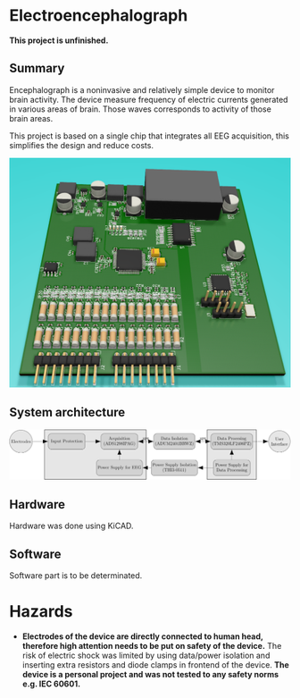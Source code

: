 # Electroencephalograph

**This project is unfinished.**

## Summary

Encephalograph is a noninvasive and relatively simple device to monitor brain activity. The device measure frequency of electric currents generated in various areas of brain. Those waves corresponds to activity of those brain areas.

This project is based on a single chip that integrates all EEG acquisition, this simplifies the design and reduce costs.

![render of the device](https://raw.githubusercontent.com/RobertGawron/Electroencephalograph/master/documentation/pictures/render_04_01_2020.png)

## System architecture

![architecture](https://raw.githubusercontent.com/RobertGawron/Electroencephalograph/master/documentation/diagrams/ArchitectureOverview-1.png)



## Hardware

Hardware was done using KiCAD.

## Software

Software part is to be determinated.

# Hazards

* **Electrodes of the device are directly connected to human head, therefore high attention needs to be put on safety of the device.** The risk of electric shock was limited by using data/power isolation and inserting extra resistors and diode clamps in frontend of the device. **The device is a personal project and was not tested to any safety norms e.g. IEC 60601.**